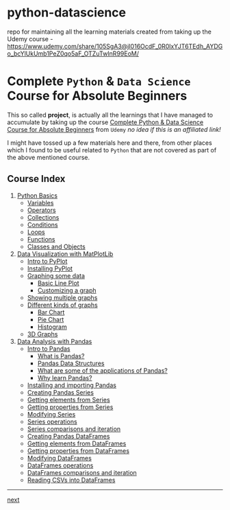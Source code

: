 # python-datascience

repo for maintaining all the learning materials created from taking up the Udemy course - https://www.udemy.com/share/105SgA3@jI016OcdF_0R0lxYJT6TEdh_AYDGo_bcYlUkUmb1PeZ0qo5aF_OTZuTwInR99EoM/

# Complete `Python` & `Data Science` Course for Absolute Beginners

This so called **project**, is actually all the learnings that I have managed to accumulate by taking up the course [Complete Python & Data Science Course for Absolute Beginners](https://www.udemy.com/share/105SgA3@b-b-i62y90RM-qVQ1oFaGTDOzAIVgeitblk8UJn4046Yj2Jh4zAiMDznhiZyy9kp/) from `Udemy` _no idea if this is an affiliated link!_

I might have tossed up a few materials here and there, from other places which I found to be useful related to `Python` that are not covered as part of the above mentioned course.

## Course Index

1.  [Python Basics](./code/01-python-fundamentals/00-index.ipynb)
    -   [Variables](./code/01-python-fundamentals/01-variables.ipynb)
    -   [Operators](./code/01-python-fundamentals/02-operators.ipynb)
    -   [Collections](./code/01-python-fundamentals/03-collections.ipynb)
    -   [Conditions](./code/01-python-fundamentals/04-conditions.ipynb)
    -   [Loops](./code/01-python-fundamentals/05-loops.ipynb)
    -   [Functions](./code/01-python-fundamentals/06-functions.ipynb)
    -   [Classes and Objects](./code/01-python-fundamentals/07-classes-and-objects.ipynb)
1.  [Data Visualization with MatPlotLib](./code/02-data-visualization-with-python-and-matplotlib/00-index.ipynb)
    -   [Intro to PyPlot](./code/02-data-visualization-with-python-and-matplotlib/01-intro-to-pyplot.ipynb)
    -   [Installing PyPlot](./code/02-data-visualization-with-python-and-matplotlib/02-installing-pyplot.ipynb)
    -   [Graphing some data](./code/02-data-visualization-with-python-and-matplotlib/03-graphing-data.ipynb)
        -   [Basic Line Plot](./code/02-data-visualization-with-python-and-matplotlib/03-graphing-data.ipynb)
        -   [Customizing a graph](./code/02-data-visualization-with-python-and-matplotlib/03-graphing-data.ipynb)
    -   [Showing multiple graphs](./code/02-data-visualization-with-python-and-matplotlib/04-multiple-graphs.ipynb)
    -   [Different kinds of graphs](./code/02-data-visualization-with-python-and-matplotlib/05-different-kinds-of-graphs.ipynb)
        -   [Bar Chart](./code/02-data-visualization-with-python-and-matplotlib/05-different-kinds-of-graphs.ipynb)
        -   [Pie Chart](./code/02-data-visualization-with-python-and-matplotlib/05-different-kinds-of-graphs.ipynb)
        -   [Histogram](./code/02-data-visualization-with-python-and-matplotlib/05-different-kinds-of-graphs.ipynb)
    -   [3D Graphs](./code/02-data-visualization-with-python-and-matplotlib/06-3d-graphs.ipynb)
1.  [Data Analysis with Pandas](./code/03-data-analysis-with-pandas/00-index.ipynb)
    -   [Intro to Pandas](./code/03-data-analysis-with-pandas/01-intro-to-pandas.ipynb)
        -   [What is Pandas?](./code/03-data-analysis-with-pandas/01-intro-to-pandas.ipynb)
        -   [Pandas Data Structures](./code/03-data-analysis-with-pandas/01-intro-to-pandas.ipynb)
        -   [What are some of the applications of Pandas?](./code/03-data-analysis-with-pandas/01-intro-to-pandas.ipynb)
        -   [Why learn Pandas?](./code/03-data-analysis-with-pandas/01-intro-to-pandas.ipynb)
    -   [Installing and importing Pandas](./code/03-data-analysis-with-pandas/02-installing-pandas.ipynb)
    -   [Creating Pandas Series]()
    -   [Getting elements from Series]()
    -   [Getting properties from Series]()
    -   [Modifying Series]()
    -   [Series operations]()
    -   [Series comparisons and iteration]()
    -   [Creating Pandas DataFrames]()
    -   [Getting elements from DataFrames]()
    -   [Getting properties from DataFrames]()
    -   [Modifying DataFrames]()
    -   [DataFrames operations]()
    -   [DataFrames comparisons and iteration]()
    -   [Reading CSVs into DataFrames]()

---

[next](./code/01-python-fundamentals/00-index.ipynb)
